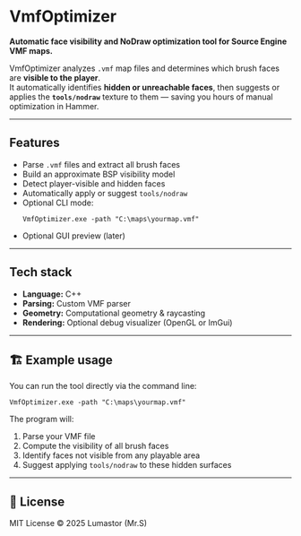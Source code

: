 # VmfOptimizer

**Automatic face visibility and NoDraw optimization tool for Source Engine VMF maps.**  

VmfOptimizer analyzes `.vmf` map files and determines which brush faces are **visible to the player**.  
It automatically identifies **hidden or unreachable faces**, then suggests or applies the **`tools/nodraw`** texture to them — saving you hours of manual optimization in Hammer.

---

## Features
- Parse `.vmf` files and extract all brush faces  
- Build an approximate BSP visibility model  
- Detect player-visible and hidden faces  
- Automatically apply or suggest `tools/nodraw`  
- Optional CLI mode:  
  ```batch
  VmfOptimizer.exe -path "C:\maps\yourmap.vmf"
  ```
- Optional GUI preview (later)

---

## Tech stack
- **Language:** C++  
- **Parsing:** Custom VMF parser  
- **Geometry:** Computational geometry & raycasting  
- **Rendering:** Optional debug visualizer (OpenGL or ImGui)  

---

## 🏗️ Example usage

You can run the tool directly via the command line:

```batch
VmfOptimizer.exe -path "C:\maps\yourmap.vmf"
```

The program will:
1. Parse your VMF file  
2. Compute the visibility of all brush faces  
3. Identify faces not visible from any playable area  
4. Suggest applying `tools/nodraw` to these hidden surfaces  

---

## 📜 License
MIT License © 2025 Lumastor (Mr.S)
